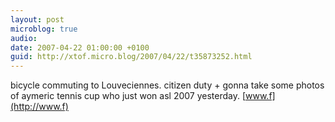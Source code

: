 ```yaml
---
layout: post
microblog: true
audio: 
date: 2007-04-22 01:00:00 +0100
guid: http://xtof.micro.blog/2007/04/22/t35873252.html
---
```

bicycle commuting to Louveciennes. citizen duty + gonna take some photos of aymeric tennis cup who just won asl 2007 yesterday. [www.f](http://www.f)
